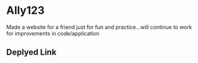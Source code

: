 # Ally123
Made a website for a friend just for fun and practice...will continue to work for improvements in code/application 

## Deplyed Link
